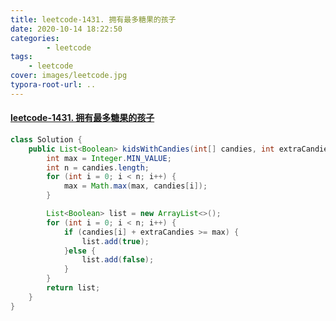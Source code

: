 ```yaml
---
title: leetcode-1431. 拥有最多糖果的孩子
date: 2020-10-14 18:22:50
categories: 
		- leetcode
tags: 
	- leetcode
cover: images/leetcode.jpg
typora-root-url: ..
---
```


#### [leetcode-1431. 拥有最多糖果的孩子](https://leetcode-cn.com/problems/kids-with-the-greatest-number-of-candies/)

```java
class Solution {
    public List<Boolean> kidsWithCandies(int[] candies, int extraCandies) {
        int max = Integer.MIN_VALUE;
        int n = candies.length;
        for (int i = 0; i < n; i++) {
            max = Math.max(max, candies[i]);
        }

        List<Boolean> list = new ArrayList<>();
        for (int i = 0; i < n; i++) {
            if (candies[i] + extraCandies >= max) {
                list.add(true);
            }else {
                list.add(false);
            }
        }
        return list;
    }
}
```

